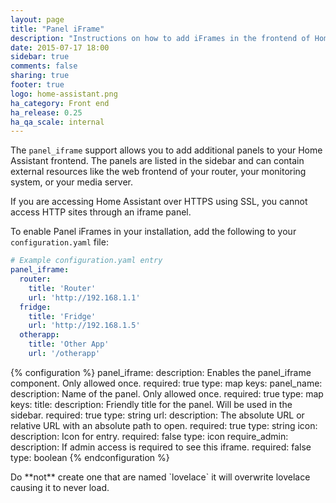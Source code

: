 ```yaml
---
layout: page
title: "Panel iFrame"
description: "Instructions on how to add iFrames in the frontend of Home Assistant."
date: 2015-07-17 18:00
sidebar: true
comments: false
sharing: true
footer: true
logo: home-assistant.png
ha_category: Front end
ha_release: 0.25
ha_qa_scale: internal
---
```



The `panel_iframe` support allows you to add additional panels to your Home Assistant frontend. The panels are listed in the sidebar and can contain external resources like the web frontend of your router, your monitoring system, or your media server.

<p class='note warning'>If you are accessing Home Assistant over HTTPS using SSL, you cannot access HTTP sites through an iframe panel.</p>

To enable Panel iFrames in your installation, add the following to your `configuration.yaml` file:

```yaml
# Example configuration.yaml entry
panel_iframe:
  router:
    title: 'Router'
    url: 'http://192.168.1.1'
  fridge:
    title: 'Fridge'
    url: 'http://192.168.1.5'
  otherapp:
    title: 'Other App'
    url: '/otherapp'
```


{% configuration %}
  panel_iframe:
    description: Enables the panel_iframe component. Only allowed once.
    required: true
    type: map
    keys:
      panel_name:
        description: Name of the panel. Only allowed once.
        required: true
        type: map
        keys:
          title:
            description: Friendly title for the panel. Will be used in the sidebar.
            required: true
            type: string
          url:
            description: The absolute URL or relative URL with an absolute path to open.
            required: true
            type: string
          icon:
            description: Icon for entry.
            required: false
            type: icon
          require_admin:
            description: If admin access is required to see this iframe.
            required: false
            type: boolean
{% endconfiguration %}

<p class='note warning'>Do **not** create one that are named `lovelace` it will overwrite lovelace causing it to never load.</p>
